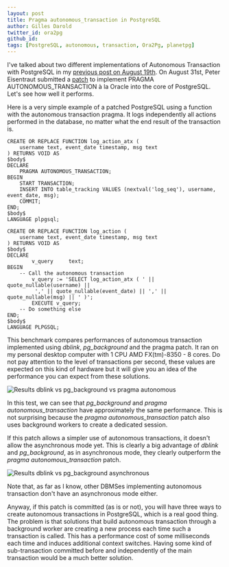 ```yaml
---
layout: post
title: Pragma autonomous_transaction in PostgreSQL
author: Gilles Darold
twitter_id: ora2pg
github_id:
tags: [PostgreSQL, autonomous, transaction, Ora2Pg, planetpg]
---
```


I've talked about two different implementations of Autonomous Transaction
with PostgreSQL in my [previous post on August 19th](http://blog.dalibo.com/2016/08/19/Autonoumous_transactions_support_in_PostgreSQL.html). On August 31st, Peter Eisentraut submitted
a [patch](https://www.postgresql.org/message-id/659a2fce-b6ee-06de-05c0-c8ed6a01979e@2ndquadrant.com) to implement PRAGMA AUTONOMOUS_TRANSACTION à la Oracle into the
core of PostgreSQL. Let's see how well it performs.

<!--MORE-->

Here is a very simple example of a patched PostgreSQL using a function
with the autonomous transaction pragma. It logs independently all
actions performed in the database, no matter what the end result of the
transaction is.

```
CREATE OR REPLACE FUNCTION log_action_atx (
	username text, event_date timestamp, msg text
) RETURNS VOID AS
$body$
DECLARE
	PRAGMA AUTONOMOUS_TRANSACTION;
BEGIN
	START TRANSACTION;
	INSERT INTO table_tracking VALUES (nextval('log_seq'), username, event_date, msg);
	COMMIT;
END;
$body$
LANGUAGE plpgsql;

CREATE OR REPLACE FUNCTION log_action (
	username text, event_date timestamp, msg text
) RETURNS VOID AS
$body$
DECLARE
        v_query     text;
BEGIN
	-- Call the autonomous transaction
        v_query := 'SELECT log_action_atx ( ' || quote_nullable(username) ||
		 ',' || quote_nullable(event_date) || ',' || quote_nullable(msg) || ' )';
        EXECUTE v_query;
	-- Do something else
END;
$body$
LANGUAGE PLPGSQL;
```

This benchmark compares performances of autonomous transaction
implemented using *dblink*, *pg_background* and the pragma patch.
It ran on my personal desktop computer with 1 CPU
AMD FX(tm)-8350 - 8 cores. Do not pay attention to the level of transactions
per second, these values are expected on this kind of hardware but it will give
you an idea of the performance you can expect from these solutions.

<img src="http://blog.dalibo.com/assets/media/dblink_pg_background_pragma_autonomous.png" title="Results dblink vs pg_background vs pragma autonomous"/>

In this test, we can see that *pg_background* and *pragma autonomous_transaction*
have approximately the same performance. This is not surprising because the *pragma
autonomous_transaction* patch also uses background workers to create a
dedicated session.

If this patch allows a simpler use of autonomous transactions, it doesn't allow
the asynchronous mode yet. This is clearly a big advantage of *dblink* and
*pg_background*, as in asynchronous mode, they clearly outperform the *pragma
autonomous_transaction* patch.

<img src="http://blog.dalibo.com/assets/media/dblink_vs_pg_background_async2.png" title="Results dblink vs pg_background asynchronous"/>

Note that, as far as I know, other DBMSes implementing autonomous transaction
don't have an asynchronous mode either.

Anyway, if this patch is committed (as is or not), you will have three ways to
create autonomous transactions in PostgreSQL, which is a real good thing.
The problem is that solutions that build autonomous transaction through a background worker
are creating a new process each time such a transaction is called. This
has a performance cost of some milliseconds each time and induces
additional context switches. Having some kind of sub-transaction committed
before and independently of the main transaction would be a much better solution.

